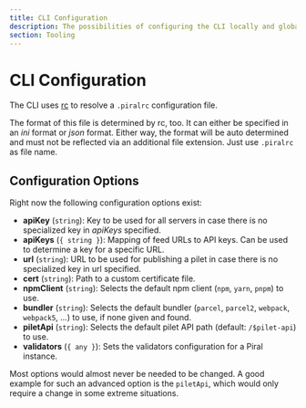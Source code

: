 ```yaml
---
title: CLI Configuration
description: The possibilities of configuring the CLI locally and globally.
section: Tooling
---
```


# CLI Configuration

The CLI uses [rc](https://www.npmjs.com/package/rc) to resolve a `.piralrc` configuration file.

The format of this file is determined by rc, too. It can either be specified in an *ini* format or *json* format. Either way, the format will be auto determined and must not be reflected via an additional file extension. Just use `.piralrc` as file name.

## Configuration Options

Right now the following configuration options exist:

- **apiKey** (`string`): Key to be used for all servers in case there is no specialized key in *apiKeys* specified.
- **apiKeys** (`{ string }`): Mapping of feed URLs to API keys. Can be used to determine a key for a specific URL.
- **url** (`string`): URL to be used for publishing a pilet in case there is no specialized key in url specified.
- **cert** (`string`): Path to a custom certificate file.
- **npmClient** (`string`): Selects the default npm client (`npm`, `yarn`, `pnpm`) to use.
- **bundler** (`string`): Selects the default bundler (`parcel`, `parcel2`, `webpack`, `webpack5`, ...) to use, if none given and found.
- **piletApi** (`string`): Selects the default pilet API path (default: `/$pilet-api`) to use.
- **validators** (`{ any }`): Sets the validators configuration for a Piral instance.

Most options would almost never be needed to be changed. A good example for such an advanced option is the `piletApi`, which would only require a change in some extreme situations.
